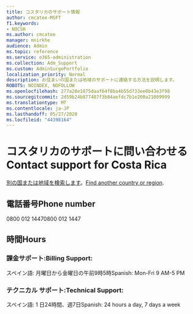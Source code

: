 ```yaml
---
title: コスタリカのサポート情報
author: cmcatee-MSFT
f1.keywords:
- NOCSH
ms.author: cmcatee
manager: mnirkhe
audience: Admin
ms.topic: reference
ms.service: o365-administration
ms.collection: Adm_Support
ms.custom: AdminSurgePortfolio
localization_priority: Normal
description: お住まいの国または地域のサポートに連絡する方法を説明します。
ROBOTS: NOINDEX, NOFOLLOW
ms.openlocfilehash: 277a28e1875daaf64f8ba4b55d733ee0b43e3f98
ms.sourcegitcommit: 2d59b24b877487f3b84aefdc7b1e200a21009999
ms.translationtype: MT
ms.contentlocale: ja-JP
ms.lasthandoff: 05/27/2020
ms.locfileid: "44398164"
---
```

# <a name="contact-support-for-costa-rica"></a><span data-ttu-id="d5198-103">コスタリカのサポートに問い合わせる</span><span class="sxs-lookup"><span data-stu-id="d5198-103">Contact support for Costa Rica</span></span>

<span data-ttu-id="d5198-104">[別の国または地域を検索します](../contact-support-for-business-products.md)。</span><span class="sxs-lookup"><span data-stu-id="d5198-104">[Find another country or region](../contact-support-for-business-products.md).</span></span>

## <a name="phone-number"></a><span data-ttu-id="d5198-105">電話番号</span><span class="sxs-lookup"><span data-stu-id="d5198-105">Phone number</span></span>
<span data-ttu-id="d5198-106">0800 012 1447</span><span class="sxs-lookup"><span data-stu-id="d5198-106">0800 012 1447</span></span>

## <a name="hours"></a><span data-ttu-id="d5198-107">時間</span><span class="sxs-lookup"><span data-stu-id="d5198-107">Hours</span></span>
### <a name="billing-support"></a><span data-ttu-id="d5198-108">課金サポート:</span><span class="sxs-lookup"><span data-stu-id="d5198-108">Billing Support:</span></span>

<span data-ttu-id="d5198-109">スペイン語: 月曜日から金曜日の午前9時5時</span><span class="sxs-lookup"><span data-stu-id="d5198-109">Spanish: Mon-Fri 9 AM-5 PM</span></span>

### <a name="technical-support"></a><span data-ttu-id="d5198-110">テクニカル サポート:</span><span class="sxs-lookup"><span data-stu-id="d5198-110">Technical Support:</span></span>

<span data-ttu-id="d5198-111">スペイン語: 1 日24時間、週7日</span><span class="sxs-lookup"><span data-stu-id="d5198-111">Spanish: 24 hours a day, 7 days a week</span></span>
